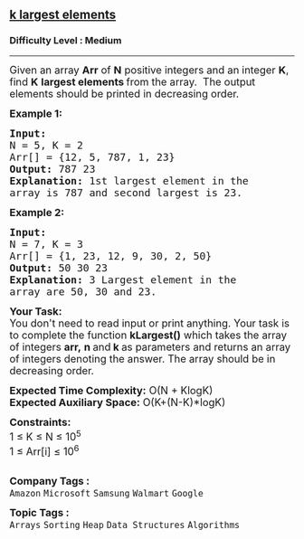 <h2><a href="https://practice.geeksforgeeks.org/problems/k-largest-elements4206/1?utm_source=gfg&utm_medium=article&utm_campaign=bottom_sticky_on_article">k largest elements</a></h2><h3>Difficulty Level : Medium</h3><hr><div class="problems_problem_content__Xm_eO"><p><span style="font-size:18px">Given an array <strong>Arr</strong> of <strong>N</strong> positive integers and an integer <strong>K</strong>, find&nbsp;<strong>K</strong> <strong>largest elements </strong>from the array.&nbsp; The output elements should be printed in decreasing order.</span></p>

<p><span style="font-size:18px"><strong>Example 1:</strong></span></p>

<pre><span style="font-size:18px"><strong>Input:
</strong>N = 5, K = 2
Arr[] = {12, 5, 787, 1, 23}
<strong>Output:</strong> 787 23
<strong>Explanation:</strong> 1st largest element in the
array is 787 and second largest is 23.
</span></pre>

<p><span style="font-size:18px"><strong>Example 2:</strong></span></p>

<pre><span style="font-size:18px"><strong>Input:
</strong>N = 7, K = 3
Arr[] = {1, 23, 12, 9, 30, 2, 50}
<strong>Output:</strong> 50 30 23
<strong>Explanation:</strong>&nbsp;3 Largest element in the
array are 50, 30 and 23.
</span></pre>

<p><span style="font-size:18px"><strong>Your Task:</strong><br>
You don't need to read input or print anything. Your task is to complete the function&nbsp;<strong>kLargest()</strong>&nbsp;which takes the&nbsp;array of&nbsp;integers&nbsp;<strong>arr,</strong>&nbsp;<strong>n </strong>and<strong> k&nbsp;</strong>as parameters and returns an array of integers denoting the answer. The array should be in decreasing order.</span></p>

<p><span style="font-size:18px"><strong>Expected Time Complexity:</strong>&nbsp;O(N + KlogK)<br>
<strong>Expected Auxiliary Space:</strong>&nbsp;O(K+(N-K)*logK)</span></p>

<p><span style="font-size:18px"><strong>Constraints:</strong><br>
1 ≤ K&nbsp;≤ N ≤ 10<sup>5</sup><br>
1 ≤ Arr[i] ≤ 10<sup>6</sup></span><br>
&nbsp;</p>
</div><p><span style=font-size:18px><strong>Company Tags : </strong><br><code>Amazon</code>&nbsp;<code>Microsoft</code>&nbsp;<code>Samsung</code>&nbsp;<code>Walmart</code>&nbsp;<code>Google</code>&nbsp;<br><p><span style=font-size:18px><strong>Topic Tags : </strong><br><code>Arrays</code>&nbsp;<code>Sorting</code>&nbsp;<code>Heap</code>&nbsp;<code>Data Structures</code>&nbsp;<code>Algorithms</code>&nbsp;